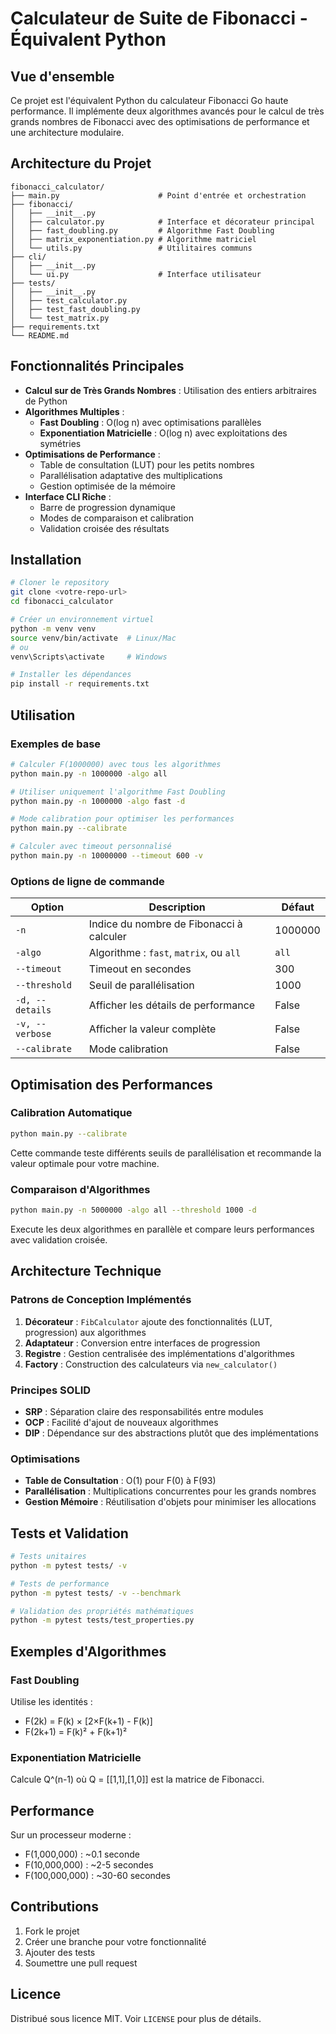 # Calculateur de Suite de Fibonacci - Équivalent Python

## Vue d'ensemble

Ce projet est l'équivalent Python du calculateur Fibonacci Go haute performance. Il implémente deux algorithmes avancés pour le calcul de très grands nombres de Fibonacci avec des optimisations de performance et une architecture modulaire.

## Architecture du Projet

```
fibonacci_calculator/
├── main.py                      # Point d'entrée et orchestration
├── fibonacci/
│   ├── __init__.py
│   ├── calculator.py            # Interface et décorateur principal
│   ├── fast_doubling.py         # Algorithme Fast Doubling
│   ├── matrix_exponentiation.py # Algorithme matriciel
│   └── utils.py                 # Utilitaires communs
├── cli/
│   ├── __init__.py
│   └── ui.py                    # Interface utilisateur
├── tests/
│   ├── __init__.py
│   ├── test_calculator.py
│   ├── test_fast_doubling.py
│   └── test_matrix.py
├── requirements.txt
└── README.md
```

## Fonctionnalités Principales

- **Calcul sur de Très Grands Nombres** : Utilisation des entiers arbitraires de Python
- **Algorithmes Multiples** :
  - **Fast Doubling** : O(log n) avec optimisations parallèles
  - **Exponentiation Matricielle** : O(log n) avec exploitations des symétries
- **Optimisations de Performance** :
  - Table de consultation (LUT) pour les petits nombres
  - Parallélisation adaptative des multiplications
  - Gestion optimisée de la mémoire
- **Interface CLI Riche** :
  - Barre de progression dynamique
  - Modes de comparaison et calibration
  - Validation croisée des résultats

## Installation

```bash
# Cloner le repository
git clone <votre-repo-url>
cd fibonacci_calculator

# Créer un environnement virtuel
python -m venv venv
source venv/bin/activate  # Linux/Mac
# ou
venv\Scripts\activate     # Windows

# Installer les dépendances
pip install -r requirements.txt
```

## Utilisation

### Exemples de base

```bash
# Calculer F(1000000) avec tous les algorithmes
python main.py -n 1000000 -algo all

# Utiliser uniquement l'algorithme Fast Doubling
python main.py -n 1000000 -algo fast -d

# Mode calibration pour optimiser les performances
python main.py --calibrate

# Calculer avec timeout personnalisé
python main.py -n 10000000 --timeout 600 -v
```

### Options de ligne de commande

| Option | Description | Défaut |
|--------|-------------|--------|
| `-n` | Indice du nombre de Fibonacci à calculer | 1000000 |
| `-algo` | Algorithme : `fast`, `matrix`, ou `all` | `all` |
| `--timeout` | Timeout en secondes | 300 |
| `--threshold` | Seuil de parallélisation | 1000 |
| `-d, --details` | Afficher les détails de performance | False |
| `-v, --verbose` | Afficher la valeur complète | False |
| `--calibrate` | Mode calibration | False |

## Optimisation des Performances

### Calibration Automatique

```bash
python main.py --calibrate
```

Cette commande teste différents seuils de parallélisation et recommande la valeur optimale pour votre machine.

### Comparaison d'Algorithmes

```bash
python main.py -n 5000000 -algo all --threshold 1000 -d
```

Execute les deux algorithmes en parallèle et compare leurs performances avec validation croisée.

## Architecture Technique

### Patrons de Conception Implémentés

1. **Décorateur** : `FibCalculator` ajoute des fonctionnalités (LUT, progression) aux algorithmes
2. **Adaptateur** : Conversion entre interfaces de progression
3. **Registre** : Gestion centralisée des implémentations d'algorithmes
4. **Factory** : Construction des calculateurs via `new_calculator()`

### Principes SOLID

- **SRP** : Séparation claire des responsabilités entre modules
- **OCP** : Facilité d'ajout de nouveaux algorithmes
- **DIP** : Dépendance sur des abstractions plutôt que des implémentations

### Optimisations

- **Table de Consultation** : O(1) pour F(0) à F(93)
- **Parallélisation** : Multiplications concurrentes pour les grands nombres
- **Gestion Mémoire** : Réutilisation d'objets pour minimiser les allocations

## Tests et Validation

```bash
# Tests unitaires
python -m pytest tests/ -v

# Tests de performance
python -m pytest tests/ -v --benchmark

# Validation des propriétés mathématiques
python -m pytest tests/test_properties.py
```

## Exemples d'Algorithmes

### Fast Doubling

Utilise les identités :
- F(2k) = F(k) × [2×F(k+1) - F(k)]
- F(2k+1) = F(k)² + F(k+1)²

### Exponentiation Matricielle

Calcule Q^(n-1) où Q = [[1,1],[1,0]] est la matrice de Fibonacci.

## Performance

Sur un processeur moderne :
- F(1,000,000) : ~0.1 seconde
- F(10,000,000) : ~2-5 secondes  
- F(100,000,000) : ~30-60 secondes

## Contributions

1. Fork le projet
2. Créer une branche pour votre fonctionnalité
3. Ajouter des tests
4. Soumettre une pull request

## Licence

Distribué sous licence MIT. Voir `LICENSE` pour plus de détails.